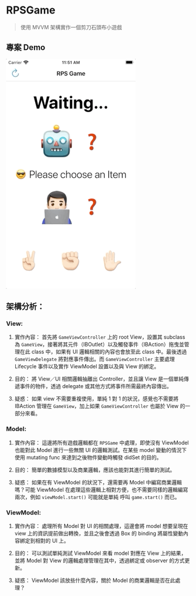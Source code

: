 # RPSGame
> 使用 MVVM 架構實作一個剪刀石頭布小遊戲
> 

## 專案 Demo
![image](https://github.com/JeremyXue77/RPS-Game/blob/master/RPSGame-Demo.gif?raw=true)

## 架構分析：

### View: 

1. 實作內容：
首先將 `GameViewController` 上的 root View，設置其 subclass 為 `GameView`，接著將其元件（IBOutlet）以及觸發事件（IBAction）拖曳並管理在此 class 中，如果有 UI 邏輯相關的內容也會放至此 class 中。最後透過 `GameViewDelegate` 將對應事件傳出。而 `GameViewController` 主要處理 Lifecycle 事件以及實作 ViewModel 設置以及與 View 的綁定。

2. 目的：
將 View／UI 相關邏輯抽離出 Controller，並且讓 View 是一個單純傳遞事件的物件，透過 delegate 或其他方式將事件所需最終內容傳出。

3. 疑惑：
如果 view 不需要重複使用，單純 1 對 1 的狀況，感覺也不需要將 IBAction 管理在 `GameView`，加上如果 `GameViewController` 也屬於 View 的一部分來看。

### Model:

1. 實作內容：
這邊將所有遊戲邏輯都在 `RPSGame` 中處理，即使沒有 ViewModel 也能對此 Model 進行一些無關 UI 的邏輯測試。在某些 model 變動的情況下使用 mutating func 來達到之後物件變動時觸發 didSet 的目的。

2. 目的：
簡單的數據模型以及商業邏輯，應該也能對其進行簡單的測試。

3. 疑惑：
如果在有 ViewModel 的狀況下，還需要再 Model 中編寫商業邏輯嗎？可能 ViewModel 在處理這些邏輯上相對方便，也不需要同樣的邏輯編寫兩次，例如 `viewModel.start()` 可能就是單純
呼叫 `game.start()` 而已。

### ViewModel:

1. 實作內容：
處理所有 Model 對 UI 的相關處理，這邊會將 model 想要呈現在 view 上的資訊提前做出轉換，並且之後會透過 Box 的 binding 將屬性變動內容綁定到相對的 UI 上。

2. 目的：
可以測試單純測試 ViewModel 來看 model 對應在 View 上的結果，並將 Model 對 View 的邏輯處理管理在其中，透過綁定或 observer 的方式更新。

3. 疑惑：
ViewModel 該放些什麼內容，關於 Model 的商業邏輯是否在此處理？
